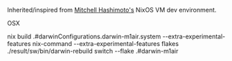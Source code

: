 Inherited/inspired from [Mitchell Hashimoto's](https://github.com/mitchellh/nixos-config) NixOS VM dev environment.

OSX

nix build .#darwinConfigurations.darwin-m1air.system --extra-experimental-features nix-command --extra-experimental-features flakes
./result/sw/bin/darwin-rebuild switch --flake .#darwin-m1air

